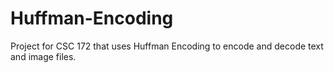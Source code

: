 # Huffman-Encoding
Project for CSC 172 that uses Huffman Encoding to encode and decode text and image files.
